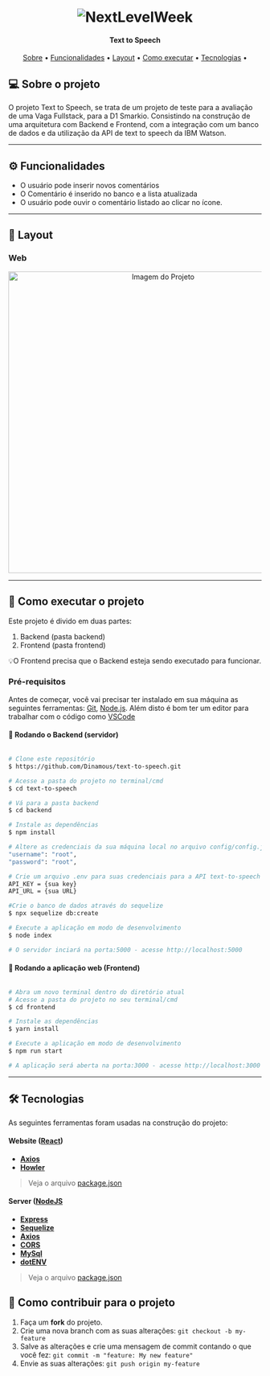 <h1 align="center">
    <img alt="NextLevelWeek" title="#NextLevelWeek" src="./images/banner.png" />
</h1>

<h4 align="center"> 
Text to Speech
</h4>

<p align="center">
 <a href="#-sobre-o-projeto">Sobre</a> •
 <a href="#-funcionalidades">Funcionalidades</a> •
 <a href="#-layout">Layout</a> • 
 <a href="#-como-executar-o-projeto">Como executar</a> • 
 <a href="#-tecnologias">Tecnologias</a> • 
</p>


## 💻 Sobre o projeto

O projeto Text to Speech, se trata de um projeto de teste para a avaliação de uma Vaga Fullstack, para a D1 Smarkio.
Consistindo na construção de uma arquitetura com Backend e Frontend, com a integração com um banco de dados e da utilização da API de text to speech da IBM Watson.


---

## ⚙️ Funcionalidades

- O usuário pode inserir novos comentários
- O Comentário é inserido no banco e a lista atualizada
- O usuário pode ouvir o comentário listado ao clicar no ícone.

---

## 🎨 Layout



<!-- 
### Mobile

<p align="center">
  <img alt="NextLevelWeek" title="#NextLevelWeek" src="./assets/home-mobile.png" width="200px">

  <img alt="NextLevelWeek" title="#NextLevelWeek" src="./assets/detalhes-mobile.svg" width="200px">
</p> -->

### Web

<p align="center" style="display: flex; align-items: flex-start; justify-content: center;">
 

  <img alt="Imagem do Projeto" title="Text to Speech" src="./images/layout.png" width="600px">
</p>

---

## 🚀 Como executar o projeto

Este projeto é divido em duas partes:
1. Backend (pasta backend) 
2. Frontend (pasta frontend)


💡O Frontend precisa que o Backend esteja sendo executado para funcionar.

### Pré-requisitos

Antes de começar, você vai precisar ter instalado em sua máquina as seguintes ferramentas:
[Git](https://git-scm.com), [Node.js](https://nodejs.org/en/). 
Além disto é bom ter um editor para trabalhar com o código como [VSCode](https://code.visualstudio.com/)

#### 🎲 Rodando o Backend (servidor)

```bash

# Clone este repositório
$ https://github.com/Dinamous/text-to-speech.git

# Acesse a pasta do projeto no terminal/cmd
$ cd text-to-speech

# Vá para a pasta backend
$ cd backend

# Instale as dependências
$ npm install

# Altere as credenciais da sua máquina local no arquivo config/config.json, ex:
"username": "root",
"password": "root",

# Crie um arquivo .env para suas credenciais para a API text-to-speech da IBM
API_KEY = {sua key}
API_URL = {sua URL}

#Crie o banco de dados através do sequelize
$ npx sequelize db:create

# Execute a aplicação em modo de desenvolvimento
$ node index

# O servidor inciará na porta:5000 - acesse http://localhost:5000 

```

#### 🧭 Rodando a aplicação web (Frontend)

```bash

# Abra um novo terminal dentro do diretório atual
# Acesse a pasta do projeto no seu terminal/cmd
$ cd frontend

# Instale as dependências
$ yarn install

# Execute a aplicação em modo de desenvolvimento
$ npm run start

# A aplicação será aberta na porta:3000 - acesse http://localhost:3000

```

---

## 🛠 Tecnologias

As seguintes ferramentas foram usadas na construção do projeto:

#### **Website**  ([React](https://reactjs.org/))
-   **[Axios](https://github.com/axios/axios)**
-   **[Howler](https://github.com/goldfire/howler.js/)**


> Veja o arquivo  [package.json](https://github.com/Dinamous/text-to-speech/blob/master/frontend/package.json)

#### **Server**  ([NodeJS](https://nodejs.org/en/) 
-   **[Express](https://expressjs.com/)**
-   **[Sequelize](https://github.com/sequelize/sequelize)**
-   **[Axios](https://github.com/axios/axios)**
-   **[CORS](https://expressjs.com/en/resources/middleware/cors.html)**
-   **[MySql](https://github.com/mysqljs/mysql#readme3)**
-   **[dotENV](https://github.com/motdotla/dotenv)**


> Veja o arquivo  [package.json](https://github.com/tgmarinho/README-ecoleta/blob/master/server/package.json)


## 💪 Como contribuir para o projeto

1. Faça um **fork** do projeto.
2. Crie uma nova branch com as suas alterações: `git checkout -b my-feature`
3. Salve as alterações e crie uma mensagem de commit contando o que você fez: `git commit -m "feature: My new feature"`
4. Envie as suas alterações: `git push origin my-feature`